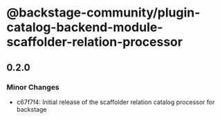 # @backstage-community/plugin-catalog-backend-module-scaffolder-relation-processor

## 0.2.0

### Minor Changes

- c67f7f4: Initial release of the scaffolder relation catalog processor for backstage
